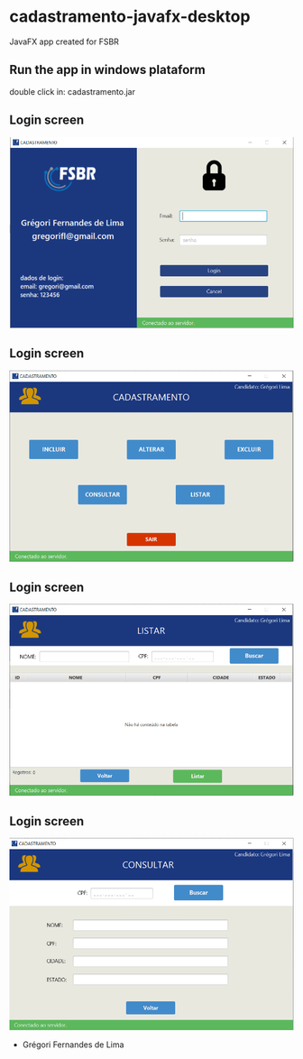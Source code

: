 
# cadastramento-javafx-desktop
 JavaFX app created for FSBR

## Run the app in windows plataform

   double click in: cadastramento.jar

## Login screen
![](https://raw.githubusercontent.com/gregoriLima/cadastramento-javafx-desktop/main/src/resources/images/login-screen.png)

## Login screen
![](https://raw.githubusercontent.com/gregoriLima/cadastramento-javafx-desktop/main/src/resources/images/main-screen.png)

## Login screen
![](https://raw.githubusercontent.com/gregoriLima/cadastramento-javafx-desktop/main/src/resources/images/list-screen.png)

## Login screen
![](https://raw.githubusercontent.com/gregoriLima/cadastramento-javafx-desktop/main/src/resources/images/consult-screen.png)

- Grégori Fernandes de Lima
